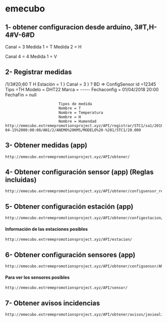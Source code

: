 # emecubo



## 1- obtener configuracion desde arduino, 3#T,H-4#V-6#D
Canal = 3
Medida 1 = T
Medida 2 = H

Canal 4 = 4
Medida 1 = V

      
## 2- Registrar medidas

/1/3#20;60
      T H
Estación = 1   }
Canal    = 3   }  ? BD => ConfigSensor
                            id =12345 
                            Tipo =TH
                            Modelo = DHT22
                            Marca = -----
                            Fechaconfig = 01/04/2018 20:00
                            FechaFin = null

                            Tipos de medida
                            Nombre = T
                            Nombre = Temperatura
                            Nombre = H
                            Nombre = Humendad
	http://emecubo.extremepromotionsproject.xyz/API/registrar/STC1/sa1/2018-04-15%2000:00:00/AN1/2/ANEMO%20KMS/MODELO%20-%201/STC1/20.000
## 3- Obtener medidas (app)
	http://emecubo.extremepromotionsproject.xyz/API/obtener/	
## 4- Obtener configuración sensor (app) (Reglas incluidas)
	http://emecubo.extremepromotionsproject.xyz/API/obtener/configsensor_regla/AN1	
## 5- Obtener configuración estación (app)
	http://emecubo.extremepromotionsproject.xyz/API/obtener/configestacion/STC1
#### Información de las estaciones posibles	
	http://emecubo.extremepromotionsproject.xyz/API/estacion/
## 6- Obtener configuración sensores (app)
	http://emecubo.extremepromotionsproject.xyz/API/obtener/configsensor/AN1  
#### Para ver los sensores posibles
	http://emecubo.extremepromotionsproject.xyz/API/sensor/
## 7- Obtener avisos incidencias
	http://emecubo.extremepromotionsproject.xyz/API/obtener/avisos/javiealiaga@gmail.com
